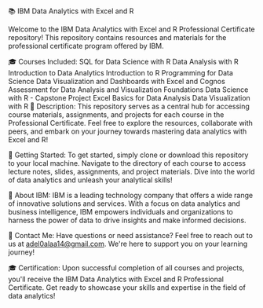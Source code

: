 📚 IBM Data Analytics with Excel and R

Welcome to the IBM Data Analytics with Excel and R Professional Certificate repository! This repository contains resources and materials for the professional certificate program offered by IBM.

🎓 Courses Included:
SQL for Data Science with R
Data Analysis with R
Introduction to Data Analytics
Introduction to R Programming for Data Science
Data Visualization and Dashboards with Excel and Cognos
Assessment for Data Analysis and Visualization Foundations
Data Science with R - Capstone Project
Excel Basics for Data Analysis
Data Visualization with R
📝 Description:
This repository serves as a central hub for accessing course materials, assignments, and projects for each course in the Professional Certificate. Feel free to explore the resources, collaborate with peers, and embark on your journey towards mastering data analytics with Excel and R!

🚀 Getting Started:
To get started, simply clone or download this repository to your local machine. Navigate to the directory of each course to access lecture notes, slides, assignments, and project materials. Dive into the world of data analytics and unleash your analytical skills!

🌟 About IBM:
IBM is a leading technology company that offers a wide range of innovative solutions and services. With a focus on data analytics and business intelligence, IBM empowers individuals and organizations to harness the power of data to drive insights and make informed decisions.

📧 Contact Me:
Have questions or need assistance? Feel free to reach out to us at adel0alaa14@gmail.com. We're here to support you on your learning journey!

🎓 Certification:
Upon successful completion of all courses and projects, you'll receive the IBM Data Analytics with Excel and R Professional Certificate. Get ready to showcase your skills and expertise in the field of data analytics!
